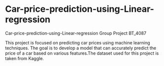 # Car-price-prediction-using-Linear-regression
Car-price-prediction-using-Linear-regression Group Project BT_4087

This project is focused on predicting car prices using machine learning techniques. The goal is to develop a model that can accurately predict the price of a car based on various features.The dataset used for this project is taken from Kaggle. 
